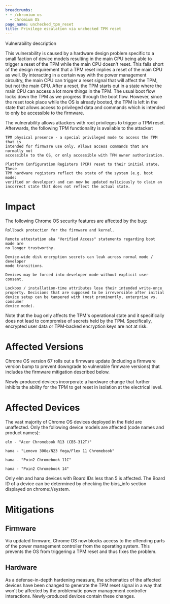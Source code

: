 ```yaml
---
breadcrumbs:
- - /chromium-os
  - Chromium OS
page_name: unchecked_tpm_reset
title: Privilege escalation via unchecked TPM reset
---
```


Vulnerability description

This vulnerability is caused by a hardware design problem specific to a small
faction of device models resulting in the main CPU being able to trigger a reset
of the TPM while the main CPU doesn't reset. This falls short of the design
requirement that a TPM reset implies a reset of the main CPU as well. By
interacting in a certain way with the power management circuitry, the main CPU
can trigger a reset signal that will affect the TPM, but not the main CPU. After
a reset, the TPM starts out in a state where the main CPU can access a lot more
things in the TPM. The usual boot flow locks down the TPM as we progress through
the boot flow. However, since the reset took place while the OS is already
booted, the TPM is left in the state that allows access to privileged data and
commands which is intended to only be accessible to the firmware.

The vulnerability allows attackers with root privileges to trigger a TPM reset.
Afterwards, the following TPM functionality is available to the attacker:

    TPM physical presence - a special privileged mode to access the TPM that is
    intended for firmware use only. Allows access commands that are normally not
    accessible to the OS, or only accessible with TPM owner authorization.

    Platform Configuration Registers (PCR) reset to their initial state. These
    TPM hardware registers reflect the state of the system (e.g. boot mode:
    verified or developer) and can now be updated maliciously to claim an
    incorrect state that does not reflect the actual state.

# Impact

The following Chrome OS security features are affected by the bug:

    Rollback protection for the firmware and kernel.

    Remote attestation aka "Verified Access" statements regarding boot mode are
    no longer trustworthy.

    Device-wide disk encryption secrets can leak across normal mode / developer
    mode transitions.

    Devices may be forced into developer mode without explicit user consent.

    Lockbox / installation-time attributes lose their intended write-once
    property. Decisions that are supposed to be irreversible after initial
    device setup can be tampered with (most prominently, enterprise vs. consumer
    device mode).

Note that the bug only affects the TPM's operational state and it specifically
does not lead to compromise of secrets held by the TPM. Specifically, encrypted
user data or TPM-backed encryption keys are not at risk.

# Affected Versions

Chrome OS version 67 rolls out a firmware update (including a firmware version
bump to prevent downgrade to vulnerable firmware versions) that includes the
firmware mitigation described below.

Newly-produced devices incorporate a hardware change that further inhibits the
ability for the TPM to get reset in isolation at the electrical level.

# Affected Devices

The vast majority of Chrome OS devices deployed in the field are unaffected.
Only the following device models are affected (code names and product names):

    elm - "Acer Chromebook R13 (CB5-312T)"

    hana - "Lenovo 300e/N23 Yoga/Flex 11 Chromebook"

    hana - "Poin2 Chromebook 11C"

    hana - "Poin2 Chromebook 14"

Only elm and hana devices with Board IDs less than 5 is affected. The Board ID
of a device can be determined by checking the bios_info section displayed on
chrome://system.

# Mitigations

## Firmware

Via updated firmware, Chrome OS now blocks access to the offending parts of the
power management controller from the operating system. This prevents the OS from
triggering a TPM reset and thus fixes the problem.

## Hardware

As a defense-in-depth hardening measure, the schematics of the affected devices
have been changed to generate the TPM reset signal in a way that won't be
affected by the problematic power management controller interactions.
Newly-produced devices contain these changes.

